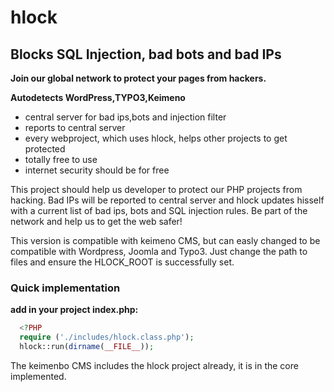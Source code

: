 # hlock
## Blocks SQL Injection, bad bots and bad IPs

**Join our global network to protect your pages from hackers.** 

**Autodetects WordPress,TYPO3,Keimeno**

- central server for bad ips,bots and injection filter
- reports to central server
- every webproject, which uses hlock, helps other projects to get protected
- totally free to use
- internet security should be for free

This project should help us developer to protect our PHP projects from hacking. Bad IPs will be reported to central server 
and hlock updates hisself with a current list of bad ips, bots and SQL injection rules.
Be part of the network and help us to get the web safer!
 
This version is compatible with keimeno CMS, but can easly changed to be compatible with Wordpress, Joomla and Typo3.
Just change the path to files and ensure the HLOCK_ROOT is successfully set.
 
### Quick implementation
**add in your project index.php:**

```php
  <?PHP
  require ('./includes/hlock.class.php');
  hlock::run(dirname(__FILE__));
```
 
The keimenbo CMS includes the hlock project already, it is in the core implemented.

